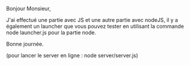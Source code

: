 Bonjour Monsieur,

J'ai effectué une partie avec JS et une autre partie avec nodeJS, il y a également un launcher que vous pouvez tester en utilisant la commande node launcher.js pour la partie node.

Bonne journée.

(pour lancer le server en ligne : node server/server.js)
